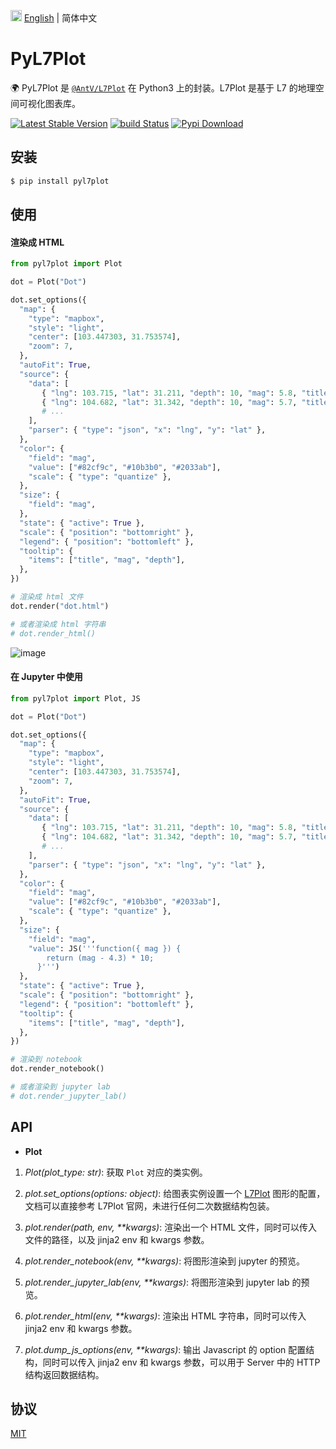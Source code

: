 <img src="https://gw.alipayobjects.com/zos/antfincdn/R8sN%24GNdh6/language.svg" width="18"> [English](./README.md) | 简体中文

# PyL7Plot

🌍 PyL7Plot 是 [`@AntV/L7Plot`](https://github.com/antvis/L7Plot) 在 Python3 上的封装。L7Plot 是基于 L7 的地理空间可视化图表库。

[![Latest Stable Version](https://img.shields.io/pypi/v/pyl7plot.svg)](https://pypi.python.org/pypi/pyl7plot)
[![build Status](https://github.com/hustcc/pyl7plot/workflows/build/badge.svg?branch=main)](https://github.com/hustcc/pyl7plot/actions?query=workflow%3Abuild)
[![Pypi Download](https://img.shields.io/pypi/dm/pyl7plot)](https://pypi.python.org/pypi/pyl7plot)

## 安装

```bash
$ pip install pyl7plot
```

## 使用

#### **渲染成 HTML**

```py
from pyl7plot import Plot

dot = Plot("Dot")

dot.set_options({
  "map": {
    "type": "mapbox",
    "style": "light",
    "center": [103.447303, 31.753574],
    "zoom": 7,
  },
  "autoFit": True,
  "source": {
    "data": [
       { "lng": 103.715, "lat": 31.211, "depth": 10, "mag": 5.8, "title": "M 5.8 - eastern Sichuan, China" },
       { "lng": 104.682, "lat": 31.342, "depth": 10, "mag": 5.7, "title": "M 5.7 - eastern Sichuan, China" },
       # ...
    ],
    "parser": { "type": "json", "x": "lng", "y": "lat" },
  },
  "color": {
    "field": "mag",
    "value": ["#82cf9c", "#10b3b0", "#2033ab"],
    "scale": { "type": "quantize" },
  },
  "size": {
    "field": "mag",
  },
  "state": { "active": True },
  "scale": { "position": "bottomright" },
  "legend": { "position": "bottomleft" },
  "tooltip": {
    "items": ["title", "mag", "depth"],
  },
})

# 渲染成 html 文件
dot.render("dot.html")

# 或者渲染成 html 字符串
# dot.render_html()
```

![image](https://gw.alipayobjects.com/zos/antfincdn/Yn%24QslMAWP/20220326145659.jpg)

#### **在 Jupyter 中使用**

```py
from pyl7plot import Plot, JS

dot = Plot("Dot")

dot.set_options({
  "map": {
    "type": "mapbox",
    "style": "light",
    "center": [103.447303, 31.753574],
    "zoom": 7,
  },
  "autoFit": True,
  "source": {
    "data": [
       { "lng": 103.715, "lat": 31.211, "depth": 10, "mag": 5.8, "title": "M 5.8 - eastern Sichuan, China" },
       { "lng": 104.682, "lat": 31.342, "depth": 10, "mag": 5.7, "title": "M 5.7 - eastern Sichuan, China" },
       # ...
    ],
    "parser": { "type": "json", "x": "lng", "y": "lat" },
  },
  "color": {
    "field": "mag",
    "value": ["#82cf9c", "#10b3b0", "#2033ab"],
    "scale": { "type": "quantize" },
  },
  "size": {
    "field": "mag",
    "value": JS('''function({ mag }) {
        return (mag - 4.3) * 10;
      }''')
  },
  "state": { "active": True },
  "scale": { "position": "bottomright" },
  "legend": { "position": "bottomleft" },
  "tooltip": {
    "items": ["title", "mag", "depth"],
  },
})

# 渲染到 notebook
dot.render_notebook()

# 或者渲染到 jupyter lab
# dot.render_jupyter_lab()
```

## API

- **Plot**

1. _Plot(plot_type: str)_: 获取 `Plot` 对应的类实例。

2. _plot.set_options(options: object)_: 给图表实例设置一个 [L7Plot](https://l7plot.antv.vision/) 图形的配置，文档可以直接参考 L7Plot 官网，未进行任何二次数据结构包装。

3. _plot.render(path, env, \*\*kwargs)_: 渲染出一个 HTML 文件，同时可以传入文件的路径，以及 jinja2 env 和 kwargs 参数。

4. _plot.render_notebook(env, \*\*kwargs)_: 将图形渲染到 jupyter 的预览。

5. _plot.render_jupyter_lab(env, \*\*kwargs)_: 将图形渲染到 jupyter lab 的预览。

6. _plot.render_html(env, \*\*kwargs)_: 渲染出 HTML 字符串，同时可以传入 jinja2 env 和 kwargs 参数。

7. _plot.dump_js_options(env, \*\*kwargs)_: 输出 Javascript 的 option 配置结构，同时可以传入 jinja2 env 和 kwargs 参数，可以用于 Server 中的 HTTP 结构返回数据结构。

## 协议

[MIT](./LICENSE)
